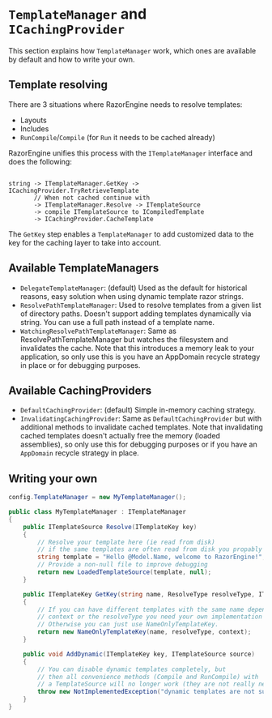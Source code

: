 ﻿# `TemplateManager` and `ICachingProvider`

This section explains how `TemplateManager` work, which ones are available by default and how to write your own.

## Template resolving

There are 3 situations where RazorEngine needs to resolve templates:

 * Layouts
 * Includes
 * `RunCompile`/`Compile` (for `Run` it needs to be cached already)

RazorEngine unifies this process with the `ITemplateManager` interface and does the following:

```
                               
string -> ITemplateManager.GetKey -> ICachingProvider.TryRetrieveTemplate
       // When not cached continue with
       -> ITemplateManager.Resolve -> ITemplateSource
       -> compile ITemplateSource to ICompiledTemplate
       -> ICachingProvider.CacheTemplate
```

The `GetKey` step enables a `TemplateManager` to add customized data to the key for the caching layer to take into account.


## Available TemplateManagers

* `DelegateTemplateManager`: (default) Used as the default for historical reasons, easy solution when using dynamic template razor strings.
* `ResolvePathTemplateManager`: Used to resolve templates from a given list of directory paths. 
  Doesn't support adding templates dynamically via string. You can use a full path instead of a template name.
* `WatchingResolvePathTemplateManager`: Same as ResolvePathTemplateManager but watches the filesystem and invalidates the cache.
  Note that this introduces a memory leak to your application, so only use this is you have an AppDomain recycle strategy in place
  or for debugging purposes.

## Available CachingProviders

* `DefaultCachingProvider`: (default) Simple in-memory caching strategy.
* `InvalidatingCachingProvider`: Same as `DefaultCachingProvider` but with additional methods to invalidate cached templates.
  Note that invalidating cached templates doesn't actually free the memory (loaded assemblies), so only use this
  for debugging purposes or if you have an `AppDomain` recycle strategy in place.

## Writing your own

```csharp
config.TemplateManager = new MyTemplateManager(); 

public class MyTemplateManager : ITemplateManager
{
    public ITemplateSource Resolve(ITemplateKey key)
    {
        // Resolve your template here (ie read from disk)
		// if the same templates are often read from disk you propably want to do some caching here.
        string template = "Hello @Model.Name, welcome to RazorEngine!";
        // Provide a non-null file to improve debugging
        return new LoadedTemplateSource(template, null);
    }

    public ITemplateKey GetKey(string name, ResolveType resolveType, ITemplateKey context)
    {
        // If you can have different templates with the same name depending on the 
        // context or the resolveType you need your own implementation here!
        // Otherwise you can just use NameOnlyTemplateKey.
        return new NameOnlyTemplateKey(name, resolveType, context);
    }

    public void AddDynamic(ITemplateKey key, ITemplateSource source)
    {
        // You can disable dynamic templates completely, but 
        // then all convenience methods (Compile and RunCompile) with
        // a TemplateSource will no longer work (they are not really needed anyway).
        throw new NotImplementedException("dynamic templates are not supported!");
    }
}
```

